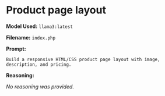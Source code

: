 # Product page layout

**Model Used:** `llama3:latest`

**Filename:** `index.php`

**Prompt:**

```
Build a responsive HTML/CSS product page layout with image, description, and pricing.
```

**Reasoning:**

_No reasoning was provided._